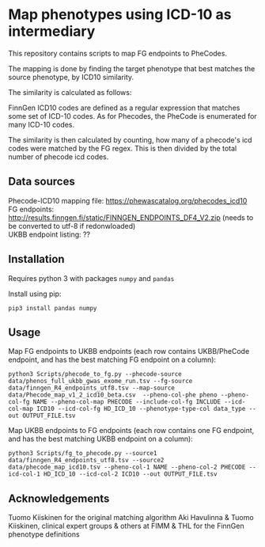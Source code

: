 # Map phenotypes using ICD-10 as intermediary

This repository contains scripts to map FG endpoints to PheCodes.

The mapping is done by finding the target phenotype that best matches the source phenotype, by ICD10 similarity.

The similarity is calculated as follows:

FinnGen ICD10 codes are defined as a regular expression that matches some set of ICD-10 codes. As for Phecodes, the PheCode is enumerated for many ICD-10 codes.

The similarity is then calculated by counting, how many of a phecode's icd codes were matched by the FG regex. This is then divided by the total number of phecode icd codes.

## Data sources

Phecode-ICD10 mapping file: https://phewascatalog.org/phecodes_icd10  
FG endpoints: http://results.finngen.fi/static/FINNGEN_ENDPOINTS_DF4_V2.zip (needs to be converted to utf-8 if redonwloaded)  
UKBB endpoint listing: ??  

## Installation

Requires python 3 with packages `numpy` and `pandas`

Install using pip:

```
pip3 install pandas numpy
```

## Usage

Map FG endpoints to UKBB endpoints (each row contains UKBB/PheCode endpoint, and has the best matching FG endpoint on a column):
```
python3 Scripts/phecode_to_fg.py --phecode-source data/phenos_full_ukbb_gwas_exome_run.tsv --fg-source data/finngen_R4_endpoints_utf8.tsv --map-source data/Phecode_map_v1_2_icd10_beta.csv  --pheno-col-phe pheno --pheno-col-fg NAME --pheno-col-map PHECODE --include-col-fg INCLUDE --icd-col-map ICD10 --icd-col-fg HD_ICD_10 --phenotype-type-col data_type --out OUTPUT_FILE.tsv
```

Map UKBB endpoints to FG endpoints (each row contains one FG endpoint, and has the best matching UKBB endpoint on a column):
```
python3 Scripts/fg_to_phecode.py --source1 data/finngen_R4_endpoints_utf8.tsv --source2 data/phecode_map_icd10.tsv --pheno-col-1 NAME --pheno-col-2 PHECODE --icd-col-1 HD_ICD_10 --icd-col-2 ICD10 --out OUTPUT_FILE.tsv
```
## Acknowledgements
Tuomo Kiiskinen for the original matching algorithm
Aki Havulinna & Tuomo Kiiskinen, clinical expert groups & others at FIMM & THL for the FinnGen phenotype definitions
